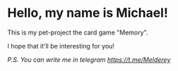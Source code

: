# Hello, my name is Michael!

This is my pet-project the card game "Memory".

I hope that it'll be interesting for you!

_P.S. You can write me in telegram https://t.me/Melderey_
